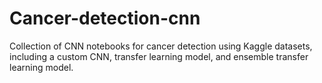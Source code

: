 # Cancer-detection-cnn
Collection of CNN notebooks for cancer detection using Kaggle datasets, including a custom CNN, transfer learning model, and ensemble transfer learning model.
